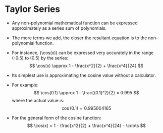 # Taylor Series 

- Any non-polynomial mathematical function can be expressed approximately as a series sum of polynomials.
- The more terms we add, the closer the resultant equation is to the non-polynomial function.
- For instance, \(\cos(x)\) can be expressed very accurately in the range \(-0.5\) to \(0.5\) by the series:
  $$
  \cos(x) \approx 1 - \frac{x^2}{2} + \frac{x^4}{24}
  $$

- Its simplest use is approximating the cosine value without a calculator.
- For example:
  $$
  \cos(0.1) \approx 1 - \frac{(0.1)^2}{2} = 0.995
  $$
  where the actual value is:
  $$
  \cos(0.1) = 0.995004165
  $$

- For the general form of the cosine function:
  $$
  \cos(x) = 1 - \frac{x^2}{2} + \frac{x^4}{24} - \cdots
  $$

